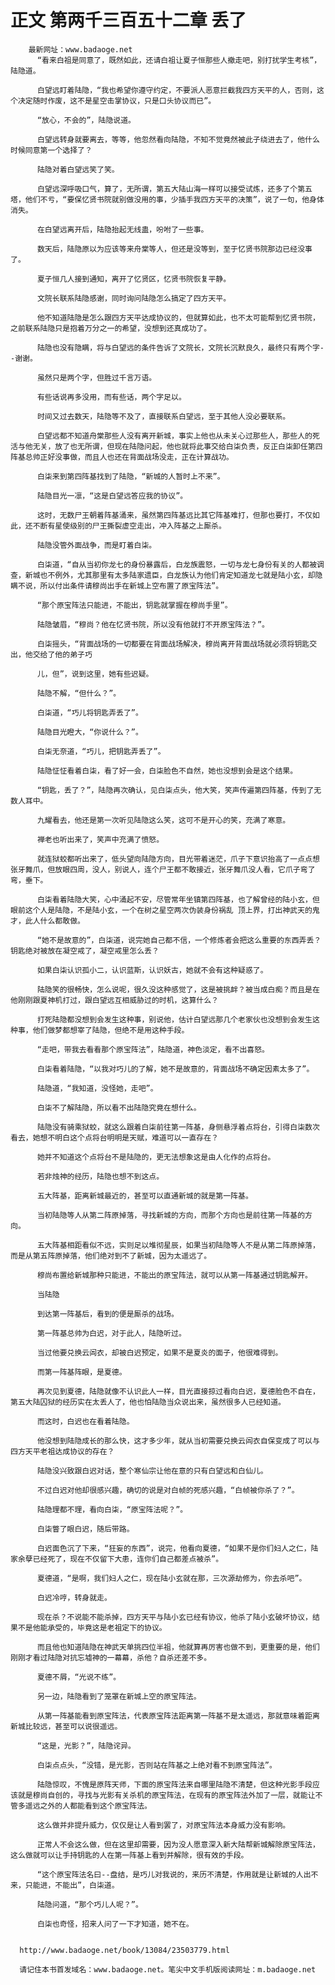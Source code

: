 # 正文 第两千三百五十二章 丢了
        最新网址：www.badaoge.net
          “看来白祖是同意了，既然如此，还请白祖让夏子恒那些人撤走吧，别打扰学生考核”，陆隐道。
      
          白望远盯着陆隐，“我也希望你遵守约定，不要派人恶意拦截我四方天平的人，否则，这个决定随时作废，这不是星空击掌协议，只是口头协议而已”。
      
          “放心，不会的”，陆隐说道。
      
          白望远转身就要离去，等等，他忽然看向陆隐，不知不觉竟然被此子绕进去了，他什么时候同意第一个选择了？
      
          陆隐对着白望远笑了笑。
      
          白望远深呼吸口气，算了，无所谓，第五大陆山海一样可以接受试炼，还多了个第五塔，他们不亏，“要保忆贤书院就别做没用的事，少插手我四方天平的决策”，说了一句，他身体消失。
      
          在白望远离开后，陆隐抬起无线蛊，吩咐了一些事。
      
          数天后，陆隐原以为应该等来舟棠等人，但还是没等到，至于忆贤书院那边已经没事了。
      
          夏子恒几人接到通知，离开了忆贤区，忆贤书院恢复平静。
      
          文院长联系陆隐感谢，同时询问陆隐怎么搞定了四方天平。
      
          他不知道陆隐是怎么跟四方天平达成协议的，但就算如此，也不太可能帮到忆贤书院，之前联系陆隐只是抱着万分之一的希望，没想到还真成功了。
      
          陆隐也没有隐瞒，将与白望远的条件告诉了文院长，文院长沉默良久，最终只有两个字--谢谢。
      
          虽然只是两个字，但胜过千言万语。
      
          有些话说再多没用，而有些话，两个字足以。
      
          时间又过去数天，陆隐等不及了，直接联系白望远，至于其他人没必要联系。
      
          白望远都不知道舟棠那些人没有离开新城，事实上他也从未关心过那些人，那些人的死活与他无关，放了也无所谓，但现在陆隐问起，他也就将此事交给白柒负责，反正白柒卸任第四阵基总帅正好没事做，而且人也还在背面战场没走，正在计算战功。
      
          白柒来到第四阵基找到了陆隐，“新城的人暂时上不来”。
      
          陆隐目光一凛，“这是白望远答应我的协议”。
      
          这时，无数尸王朝着阵基涌来，虽然第四阵基远比其它阵基难打，但那也要打，不仅如此，还不断有星使级别的尸王撕裂虚空走出，冲入阵基之上厮杀。
      
          陆隐没管外面战争，而是盯着白柒。
      
          白柒道，“自从当初你龙七的身份暴露后，白龙族震怒，一切与龙七身份有关的人都被调查，新城也不例外，尤其那里有太多陆家遗臣，白龙族认为他们肯定知道龙七就是陆小玄，却隐瞒不说，所以付出条件请穆尚出手在新城上空布置了原宝阵法”。
      
          “那个原宝阵法只能进，不能出，钥匙就掌握在穆尚手里”。
      
          陆隐皱眉，“穆尚？他在忆贤书院，所以没有他就打不开原宝阵法？”。
      
          白柒摇头，“背面战场的一切都要在背面战场解决，穆尚离开背面战场就必须将钥匙交出，他交给了他的弟子巧
      
          儿，但”，说到这里，她有些迟疑。
      
          陆隐不解，“但什么？”。
      
          白柒道，“巧儿将钥匙弄丢了”。
      
          陆隐目光瞪大，“你说什么？”。
      
          白柒无奈道，“巧儿，把钥匙弄丢了”。
      
          陆隐怔怔看着白柒，看了好一会，白柒脸色不自然，她也没想到会是这个结果。
      
          “钥匙，丢了？”，陆隐再次确认，见白柒点头，他大笑，笑声传遍第四阵基，传到了无数人耳中。
      
          九耀看去，他还是第一次听见陆隐这么笑，这可不是开心的笑，充满了寒意。
      
          禅老也听出来了，笑声中充满了愤怒。
      
          就连狱蛟都听出来了，低头望向陆隐方向，目光带着迷茫，爪子下意识抬高了一点点想张牙舞爪，但放眼四周，没人，别说人，连个尸王都不敢接近，张牙舞爪没人看，它爪子弯了弯，垂下。
      
          白柒看着陆隐大笑，心中涌起不安，尽管常年坐镇第四阵基，也了解曾经的陆小玄，但眼前这个人是陆隐，不是陆小玄，一个在树之星空两次伪装身份祸乱 顶上界，打出神武天的鬼才，此人什么都敢做。
      
          “她不是故意的”，白柒道，说完她自己都不信，一个修炼者会把这么重要的东西弄丢？钥匙绝对被放在凝空戒了，凝空戒里怎么丢？
      
          如果白柒认识孤小二，认识蓝斯，认识妖古，她就不会有这种疑惑了。
      
          陆隐笑的很畅快，怎么说呢，很久没这种感觉了，这是被挑衅？被当成白痴？而且是在他刚刚跟夏神机打过，跟白望远互相威胁过的时机，这算什么？
      
          打死陆隐都没想到会发生这种事，别说他，估计白望远那几个老家伙也没想到会发生这种事，他们做梦都想宰了陆隐，但绝不是用这种手段。
      
          “走吧，带我去看看那个原宝阵法”，陆隐道，神色淡定，看不出喜怒。
      
          白柒看着陆隐，“以我对巧儿的了解，她不是故意的，背面战场不确定因素太多了”。
      
          陆隐道，“我知道，没怪她，走吧”。
      
          白柒不了解陆隐，所以看不出陆隐究竟在想什么。
      
          陆隐没有骑乘狱蛟，就这么跟着白柒前往第一阵基，身侧悬浮着点将台，引得白柒数次看去，她想不明白这个点将台明明是天赋，难道可以一直存在？
      
          她并不知道这个点将台不是陆隐的，更无法想象这是由人化作的点将台。
      
          若非烛神的经历，陆隐也想不到这点。
      
          五大阵基，距离新城最近的，甚至可以直通新城的就是第一阵基。
      
          当初陆隐等人从第二阵原掉落，寻找新城的方向，而那个方向也是前往第一阵基的方向。
      
          五大阵基相距看似不远，实则足以堆彻星辰，如果当初陆隐等人不是从第二阵原掉落，而是从第五阵原掉落，他们绝对到不了新城，因为太遥远了。
      
          穆尚布置给新城那种只能进，不能出的原宝阵法，就可以从第一阵基通过钥匙解开。
      
          当陆隐
      
          到达第一阵基后，看到的便是厮杀的战场。
      
          第一阵基总帅为白迟，对于此人，陆隐听过。
      
          当过他要兑换云闾衣，却被白迟预定，如果不是夏炎的面子，他很难得到。
      
          而第一阵基阵眼，是夏德。
      
          再次见到夏德，陆隐就像不认识此人一样，目光直接掠过看向白迟，夏德脸色不自在，第五大陆囚狱的经历实在太丢人了，他也怕陆隐当众说出来，虽然很多人已经知道。
      
          而这时，白迟也在看着陆隐。
      
          他没想到陆隐成长的那么快，这才多少年，就从当初需要兑换云闾衣自保变成了可以与四方天平老祖达成协议的存在？
      
          陆隐没兴致跟白迟对话，整个寒仙宗让他在意的只有白望远和白仙儿。
      
          不过白迟对他却很感兴趣，确切的说是对白帧的死感兴趣，“白帧被你杀了？”。
      
          陆隐理都不理，看向白柒，“原宝阵法呢？”。
      
          白柒瞥了眼白迟，随后带路。
      
          白迟面色沉了下来，“狂妄的东西”，说完，他看向夏德，“如果不是你们妇人之仁，陆家余孽已经死了，现在不仅留下大患，连你们自己都差点被杀”。
      
          夏德道，“是啊，我们妇人之仁，现在陆小玄就在那，三次源劫修为，你去杀吧”。
      
          白迟冷哼，转身就走。
      
          现在杀？不说能不能杀掉，四方天平与陆小玄已经有协议，他杀了陆小玄破坏协议，结果不是他能承受的，毕竟这是老祖定下的协议。
      
          而且他也知道陆隐在神武天单挑四位半祖，他就算再厉害也做不到，更重要的是，他们刚刚才看过陆隐对抗忘墟神的一幕幕，杀他？自杀还差不多。
      
          夏德不屑，“光说不练”。
      
          另一边，陆隐看到了笼罩在新城上空的原宝阵法。
      
          从第一阵基能看到原宝阵法，代表原宝阵法距离第一阵基不是太遥远，那就意味着距离新城比较远，甚至可以说很遥远。
      
          “这是，光影？”，陆隐诧异。
      
          白柒点点头，“没错，是光影，否则站在阵基之上绝对看不到原宝阵法”。
      
          陆隐惊叹，不愧是原阵天师，下面的原宝阵法来自哪里陆隐不清楚，但这种光影手段应该就是穆尚自创的，寻找与光影有关杀机的原宝阵法，在现有的原宝阵法外加了一层，就能让不管多遥远之外的人都能看到这个原宝阵法。
      
          这么做并非提升威力，仅仅是让人看到罢了，对原宝阵法本身威力没有影响。
      
          正常人不会这么做，但在这里却需要，因为没人愿意深入新大陆帮新城解除原宝阵法，这么做就可以让手持钥匙的人在第一阵基上看到并解除，很有效的手段。
      
          “这个原宝阵法名曰--盘结，是巧儿对我说的，来历不清楚，作用就是让新城的人出不来，只能进，不能出”，白柒道。
      
          陆隐问道，“那个巧儿人呢？”。
      
          白柒也奇怪，招来人问了一下才知道，她不在。
      
      
      http://www.badaoge.net/book/13084/23503779.html
      
      请记住本书首发域名：www.badaoge.net。笔尖中文手机版阅读网址：m.badaoge.net